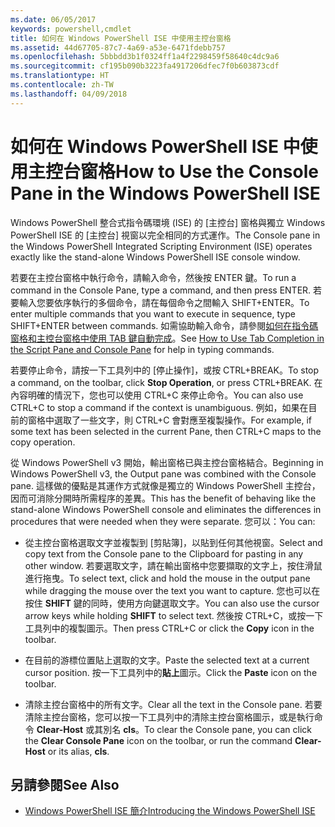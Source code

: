 ```yaml
---
ms.date: 06/05/2017
keywords: powershell,cmdlet
title: 如何在 Windows PowerShell ISE 中使用主控台窗格
ms.assetid: 44d67705-87c7-4a69-a53e-6471fdebb757
ms.openlocfilehash: 5bbbdd3b1f0324ff1a4f2298459f58640c4dc9a6
ms.sourcegitcommit: cf195b090b3223fa4917206dfec7f0b603873cdf
ms.translationtype: HT
ms.contentlocale: zh-TW
ms.lasthandoff: 04/09/2018
---
```

# <a name="how-to-use-the-console-pane-in-the-windows-powershell-ise"></a><span data-ttu-id="21afb-103">如何在 Windows PowerShell ISE 中使用主控台窗格</span><span class="sxs-lookup"><span data-stu-id="21afb-103">How to Use the Console Pane in the Windows PowerShell ISE</span></span>

<span data-ttu-id="21afb-104">Windows PowerShell 整合式指令碼環境 (ISE) 的 [主控台] 窗格與獨立 Windows PowerShell ISE 的 [主控台] 視窗以完全相同的方式運作。</span><span class="sxs-lookup"><span data-stu-id="21afb-104">The Console pane in the Windows PowerShell Integrated Scripting Environment (ISE) operates exactly like the stand-alone Windows PowerShell ISE console window.</span></span>

<span data-ttu-id="21afb-105">若要在主控台窗格中執行命令，請輸入命令，然後按 ENTER 鍵。</span><span class="sxs-lookup"><span data-stu-id="21afb-105">To run a command in the Console Pane, type a command, and then press ENTER.</span></span> <span data-ttu-id="21afb-106">若要輸入您要依序執行的多個命令，請在每個命令之間輸入 SHIFT+ENTER。</span><span class="sxs-lookup"><span data-stu-id="21afb-106">To enter multiple commands that you want to execute in sequence, type SHIFT+ENTER between commands.</span></span> <span data-ttu-id="21afb-107">如需協助輸入命令，請參閱[如何在指令碼窗格和主控台窗格中使用 TAB 鍵自動完成](How-to-Use-Tab-Completion-in-the-Script-Pane-and-Console-Pane.md)。</span><span class="sxs-lookup"><span data-stu-id="21afb-107">See [How to Use Tab Completion in the Script Pane and Console Pane](How-to-Use-Tab-Completion-in-the-Script-Pane-and-Console-Pane.md) for help in typing commands.</span></span>

<span data-ttu-id="21afb-108">若要停止命令，請按一下工具列中的 [停止操作]，或按 CTRL+BREAK。</span><span class="sxs-lookup"><span data-stu-id="21afb-108">To stop a command, on the toolbar, click **Stop Operation**, or press CTRL+BREAK.</span></span> <span data-ttu-id="21afb-109">在內容明確的情況下，您也可以使用 CTRL+C 來停止命令。</span><span class="sxs-lookup"><span data-stu-id="21afb-109">You can also use CTRL+C to stop a command if the context is unambiguous.</span></span> <span data-ttu-id="21afb-110">例如，如果在目前的窗格中選取了一些文字，則 CTRL+C 會對應至複製操作。</span><span class="sxs-lookup"><span data-stu-id="21afb-110">For example, if some text has been selected in the current Pane, then CTRL+C maps to the copy operation.</span></span>

<span data-ttu-id="21afb-111">從 Windows PowerShell v3 開始，輸出窗格已與主控台窗格結合。</span><span class="sxs-lookup"><span data-stu-id="21afb-111">Beginning in Windows PowerShell v3, the Output pane was combined with the Console pane.</span></span> <span data-ttu-id="21afb-112">這樣做的優點是其運作方式就像是獨立的 Windows PowerShell 主控台，因而可消除分開時所需程序的差異。</span><span class="sxs-lookup"><span data-stu-id="21afb-112">This has the benefit of behaving like the stand-alone Windows PowerShell console and eliminates the differences in procedures that were needed when they were separate.</span></span> <span data-ttu-id="21afb-113">您可以：</span><span class="sxs-lookup"><span data-stu-id="21afb-113">You can:</span></span>

- <span data-ttu-id="21afb-114">從主控台窗格選取文字並複製到 [剪貼簿]，以貼到任何其他視窗。</span><span class="sxs-lookup"><span data-stu-id="21afb-114">Select and copy text from the Console pane to the Clipboard for pasting in any other window.</span></span> <span data-ttu-id="21afb-115">若要選取文字，請在輸出窗格中您要擷取的文字上，按住滑鼠進行拖曳。</span><span class="sxs-lookup"><span data-stu-id="21afb-115">To select text, click and hold the mouse in the output pane while dragging the mouse over the text you want to capture.</span></span> <span data-ttu-id="21afb-116">您也可以在按住 **SHIFT** 鍵的同時，使用方向鍵選取文字。</span><span class="sxs-lookup"><span data-stu-id="21afb-116">You can also use the cursor arrow keys while holding **SHIFT** to select text.</span></span> <span data-ttu-id="21afb-117">然後按 CTRL+C，或按一下工具列中的複製圖示。</span><span class="sxs-lookup"><span data-stu-id="21afb-117">Then press CTRL+C or click the **Copy** icon in the toolbar.</span></span>

- <span data-ttu-id="21afb-118">在目前的游標位置貼上選取的文字。</span><span class="sxs-lookup"><span data-stu-id="21afb-118">Paste the selected text at a current cursor position.</span></span> <span data-ttu-id="21afb-119">按一下工具列中的**貼上**圖示。</span><span class="sxs-lookup"><span data-stu-id="21afb-119">Click the **Paste** icon on the toolbar.</span></span>

- <span data-ttu-id="21afb-120">清除主控台窗格中的所有文字。</span><span class="sxs-lookup"><span data-stu-id="21afb-120">Clear all the text in the Console pane.</span></span> <span data-ttu-id="21afb-121">若要清除主控台窗格，您可以按一下工具列中的清除主控台窗格圖示，或是執行命令 **Clear-Host** 或其別名 **cls**。</span><span class="sxs-lookup"><span data-stu-id="21afb-121">To clear the Console pane, you can click the **Clear Console Pane** icon on the toolbar, or run the command **Clear-Host** or its alias, **cls**.</span></span>

## <a name="see-also"></a><span data-ttu-id="21afb-122">另請參閱</span><span class="sxs-lookup"><span data-stu-id="21afb-122">See Also</span></span>

- [<span data-ttu-id="21afb-123">Windows PowerShell ISE 簡介</span><span class="sxs-lookup"><span data-stu-id="21afb-123">Introducing the Windows PowerShell ISE</span></span>](Introducing-the-Windows-PowerShell-ISE.md)